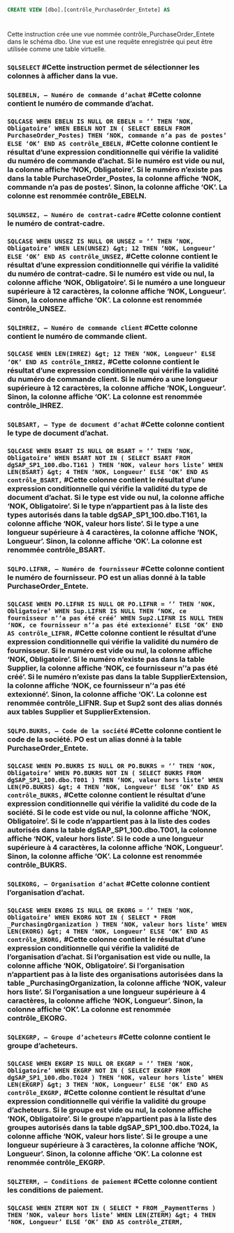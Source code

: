 
### 
```SQL
CREATE VIEW [dbo].[contrôle_PurchaseOrder_Entete] AS
``` 
#
Cette instruction crée une vue nommée contrôle_PurchaseOrder_Entete dans le schéma dbo. Une vue est une requête enregistrée qui peut être utilisée comme une table virtuelle.
### ```SQLSELECT``` #Cette instruction permet de sélectionner les colonnes à afficher dans la vue.
### ```SQLEBELN, – Numéro de commande d’achat``` #Cette colonne contient le numéro de commande d’achat.
### ```SQLCASE WHEN EBELN IS NULL OR EBELN = ‘’ THEN ‘NOK, Obligatoire’ WHEN EBELN NOT IN ( SELECT EBELN FROM PurchaseOrder_Postes) THEN ‘NOK, commande n’a pas de postes’ ELSE ‘OK’ END AS contrôle_EBELN,``` #Cette colonne contient le résultat d’une expression conditionnelle qui vérifie la validité du numéro de commande d’achat. Si le numéro est vide ou nul, la colonne affiche ‘NOK, Obligatoire’. Si le numéro n’existe pas dans la table PurchaseOrder_Postes, la colonne affiche ‘NOK, commande n’a pas de postes’. Sinon, la colonne affiche ‘OK’. La colonne est renommée contrôle_EBELN.
### ```SQLUNSEZ, – Numéro de contrat-cadre``` #Cette colonne contient le numéro de contrat-cadre.
### ```SQLCASE WHEN UNSEZ IS NULL OR UNSEZ = ‘’ THEN ‘NOK, Obligatoire’ WHEN LEN(UNSEZ) &gt; 12 THEN ‘NOK, Longueur’ ELSE ‘OK’ END AS contrôle_UNSEZ,``` #Cette colonne contient le résultat d’une expression conditionnelle qui vérifie la validité du numéro de contrat-cadre. Si le numéro est vide ou nul, la colonne affiche ‘NOK, Obligatoire’. Si le numéro a une longueur supérieure à 12 caractères, la colonne affiche ‘NOK, Longueur’. Sinon, la colonne affiche ‘OK’. La colonne est renommée contrôle_UNSEZ.
### ```SQLIHREZ, – Numéro de commande client``` #Cette colonne contient le numéro de commande client.
### ```SQLCASE WHEN LEN(IHREZ) &gt; 12 THEN ‘NOK, Longueur’ ELSE ‘OK’ END AS contrôle_IHREZ,``` #Cette colonne contient le résultat d’une expression conditionnelle qui vérifie la validité du numéro de commande client. Si le numéro a une longueur supérieure à 12 caractères, la colonne affiche ‘NOK, Longueur’. Sinon, la colonne affiche ‘OK’. La colonne est renommée contrôle_IHREZ.
### ```SQLBSART, – Type de document d’achat``` #Cette colonne contient le type de document d’achat.
### ```SQLCASE WHEN BSART IS NULL OR BSART = ‘’ THEN ‘NOK, Obligatoire’ WHEN BSART NOT IN ( SELECT BSART FROM dgSAP_SP1_100.dbo.T161 ) THEN ‘NOK, valeur hors liste’ WHEN LEN(BSART) &gt; 4 THEN ‘NOK, Longueur’ ELSE ‘OK’ END AS contrôle_BSART,``` #Cette colonne contient le résultat d’une expression conditionnelle qui vérifie la validité du type de document d’achat. Si le type est vide ou nul, la colonne affiche ‘NOK, Obligatoire’. Si le type n’appartient pas à la liste des types autorisés dans la table dgSAP_SP1_100.dbo.T161, la colonne affiche ‘NOK, valeur hors liste’. Si le type a une longueur supérieure à 4 caractères, la colonne affiche ‘NOK, Longueur’. Sinon, la colonne affiche ‘OK’. La colonne est renommée contrôle_BSART.
### ```SQLPO.LIFNR, – Numéro de fournisseur``` #Cette colonne contient le numéro de fournisseur. PO est un alias donné à la table PurchaseOrder_Entete.
### ```SQLCASE WHEN PO.LIFNR IS NULL OR PO.LIFNR = ‘’ THEN ‘NOK, Obligatoire’ WHEN Sup.LIFNR IS NULL THEN ‘NOK, ce fournisseur n’‘a pas été créé’ WHEN Sup2.LIFNR IS NULL THEN ‘NOK, ce fournisseur n’‘a pas été extexionné’ ELSE ‘OK’ END AS contrôle_LIFNR,``` #Cette colonne contient le résultat d’une expression conditionnelle qui vérifie la validité du numéro de fournisseur. Si le numéro est vide ou nul, la colonne affiche ‘NOK, Obligatoire’. Si le numéro n’existe pas dans la table Supplier, la colonne affiche ‘NOK, ce fournisseur n’‘a pas été créé’. Si le numéro n’existe pas dans la table SupplierExtension, la colonne affiche ‘NOK, ce fournisseur n’‘a pas été extexionné’. Sinon, la colonne affiche ‘OK’. La colonne est renommée contrôle_LIFNR. Sup et Sup2 sont des alias donnés aux tables Supplier et SupplierExtension.
### ```SQLPO.BUKRS, – Code de la société``` #Cette colonne contient le code de la société. PO est un alias donné à la table PurchaseOrder_Entete.
### ```SQLCASE WHEN PO.BUKRS IS NULL OR PO.BUKRS = ‘’ THEN ‘NOK, Obligatoire’ WHEN PO.BUKRS NOT IN ( SELECT BUKRS FROM dgSAP_SP1_100.dbo.T001 ) THEN ‘NOK, valeur hors liste’ WHEN LEN(PO.BUKRS) &gt; 4 THEN ‘NOK, Longueur’ ELSE ‘OK’ END AS contrôle_BUKRS,``` #Cette colonne contient le résultat d’une expression conditionnelle qui vérifie la validité du code de la société. Si le code est vide ou nul, la colonne affiche ‘NOK, Obligatoire’. Si le code n’appartient pas à la liste des codes autorisés dans la table dgSAP_SP1_100.dbo.T001, la colonne affiche ‘NOK, valeur hors liste’. Si le code a une longueur supérieure à 4 caractères, la colonne affiche ‘NOK, Longueur’. Sinon, la colonne affiche ‘OK’. La colonne est renommée contrôle_BUKRS.
### ```SQLEKORG, – Organisation d’achat``` #Cette colonne contient l’organisation d’achat.
### ```SQLCASE WHEN EKORG IS NULL OR EKORG = ‘’ THEN ‘NOK, Obligatoire’ WHEN EKORG NOT IN ( SELECT * FROM _PurchasingOrganization ) THEN ‘NOK, valeur hors liste’ WHEN LEN(EKORG) &gt; 4 THEN ‘NOK, Longueur’ ELSE ‘OK’ END AS contrôle_EKORG,``` #Cette colonne contient le résultat d’une expression conditionnelle qui vérifie la validité de l’organisation d’achat. Si l’organisation est vide ou nulle, la colonne affiche ‘NOK, Obligatoire’. Si l’organisation n’appartient pas à la liste des organisations autorisées dans la table _PurchasingOrganization, la colonne affiche ‘NOK, valeur hors liste’. Si l’organisation a une longueur supérieure à 4 caractères, la colonne affiche ‘NOK, Longueur’. Sinon, la colonne affiche ‘OK’. La colonne est renommée contrôle_EKORG.
### ```SQLEKGRP, – Groupe d’acheteurs``` #Cette colonne contient le groupe d’acheteurs.
### ```SQLCASE WHEN EKGRP IS NULL OR EKGRP = ‘’ THEN ‘NOK, Obligatoire’ WHEN EKGRP NOT IN ( SELECT EKGRP FROM dgSAP_SP1_100.dbo.T024 ) THEN ‘NOK, valeur hors liste’ WHEN LEN(EKGRP) &gt; 3 THEN ‘NOK, Longueur’ ELSE ‘OK’ END AS contrôle_EKGRP,``` #Cette colonne contient le résultat d’une expression conditionnelle qui vérifie la validité du groupe d’acheteurs. Si le groupe est vide ou nul, la colonne affiche ‘NOK, Obligatoire’. Si le groupe n’appartient pas à la liste des groupes autorisés dans la table dgSAP_SP1_100.dbo.T024, la colonne affiche ‘NOK, valeur hors liste’. Si le groupe a une longueur supérieure à 3 caractères, la colonne affiche ‘NOK, Longueur’. Sinon, la colonne affiche ‘OK’. La colonne est renommée contrôle_EKGRP.
### ```SQLZTERM, – Conditions de paiement``` #Cette colonne contient les conditions de paiement.
### ```SQLCASE WHEN ZTERM NOT IN ( SELECT * FROM _PaymentTerms ) THEN ‘NOK, valeur hors liste’ WHEN LEN(ZTERM) &gt; 4 THEN ‘NOK, Longueur’ ELSE ‘OK’ END AS contrôle_ZTERM,``` 

